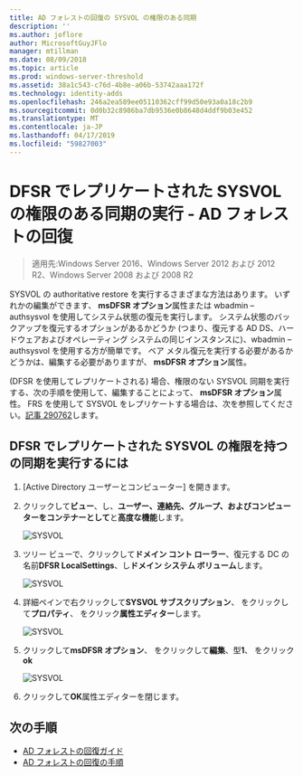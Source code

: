```yaml
---
title: AD フォレストの回復の SYSVOL の権限のある同期
description: ''
ms.author: joflore
author: MicrosoftGuyJFlo
manager: mtillman
ms.date: 08/09/2018
ms.topic: article
ms.prod: windows-server-threshold
ms.assetid: 38a1c543-c76d-4b8e-a06b-53742aaa172f
ms.technology: identity-adds
ms.openlocfilehash: 246a2ea589ee05110362cff99d50e93a0a18c2b9
ms.sourcegitcommit: 0d0b32c8986ba7db9536e0b8648d4ddf9b03e452
ms.translationtype: MT
ms.contentlocale: ja-JP
ms.lasthandoff: 04/17/2019
ms.locfileid: "59827003"
---
```

# <a name="ad-forest-recovery---performing-an-authoritative-synchronization-of-dfsr-replicated-sysvol"></a>DFSR でレプリケートされた SYSVOL の権限のある同期の実行 - AD フォレストの回復  

>適用先:Windows Server 2016、Windows Server 2012 および 2012 R2、Windows Server 2008 および 2008 R2

SYSVOL の authoritative restore を実行するさまざまな方法はあります。 いずれかの編集ができます、 **msDFSR オプション**属性または wbadmin – authsysvol を使用してシステム状態の復元を実行します。 システム状態のバックアップを復元するオプションがあるかどうか (つまり、復元する AD DS、ハードウェアおよびオペレーティング システムの同じインスタンスに)、wbadmin – authsysvol を使用する方が簡単です。 ベア メタル復元を実行する必要があるかどうかは、編集する必要がありますが、 **msDFSR オプション**属性。  

(DFSR を使用してレプリケートされる) 場合、権限のない SYSVOL 同期を実行する、次の手順を使用して、編集することによって、 **msDFSR オプション**属性。 FRS を使用して SYSVOL をレプリケートする場合は、次を参照してください。[記事 290762](https://go.microsoft.com/fwlink/?LinkId=148443)します。  

## <a name="to-perform-an-authoritative-synchronization-of-dfsr-replicated-sysvol"></a>DFSR でレプリケートされた SYSVOL の権限を持つの同期を実行するには  

1. [Active Directory ユーザーとコンピューター] を開きます。  
2. クリックして**ビュー**、し、**ユーザー、連絡先、グループ、およびコンピューターをコンテナーとして**と**高度な機能**します。 

   ![SYSVOL](media/AD-Forest-Recovery-Authoritative-Recovery-SYSVOL/sysvol1.png) 

3. ツリー ビューで、クリックして**ドメイン コント ローラー**、復元する DC の名前**DFSR LocalSettings**、し**ドメイン システム ボリューム**します。 

   ![SYSVOL](media/AD-Forest-Recovery-Authoritative-Recovery-SYSVOL/sysvol2.png)  

4. 詳細ペインで右クリックして**SYSVOL サブスクリプション**、 をクリックして**プロパティ**、 をクリック**属性エディター**します。  

   ![SYSVOL](media/AD-Forest-Recovery-Authoritative-Recovery-SYSVOL/sysvol3.png) 

5. クリックして**msDFSR オプション**、 をクリックして**編集**、型**1**、 をクリック**ok**  

   ![SYSVOL](media/AD-Forest-Recovery-Authoritative-Recovery-SYSVOL/sysvol4.png) 

6. クリックして**OK**属性エディターを閉じます。  
  
## <a name="next-steps"></a>次の手順

- [AD フォレストの回復ガイド](AD-Forest-Recovery-Guide.md)
- [AD フォレストの回復の手順](AD-Forest-Recovery-Procedures.md)
